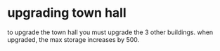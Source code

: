 # upgrading town hall
to upgrade the town hall you must upgrade the 3 other buildings. when upgraded, the max storage increases by 500.
